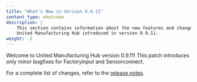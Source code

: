 ```yaml
---
title: "What's New in Version 0.9.11"
content_type: whatsnew
description: |
    This section contains information about the new features and changes in the
    United Manufacturing Hub introduced in version 0.9.11.
weight: -2
---
```


<!-- overview -->

Welcome to United Manufacturing Hub version 0.9.11! This patch introduces only
minor bugfixes for Factoryinput and Sensorconnect.
<!-- insert a one-liner about the release here -->

For a complete list of changes, refer to the
[release notes](/docs/releases/notes/0.9.11/).

<!-- body -->